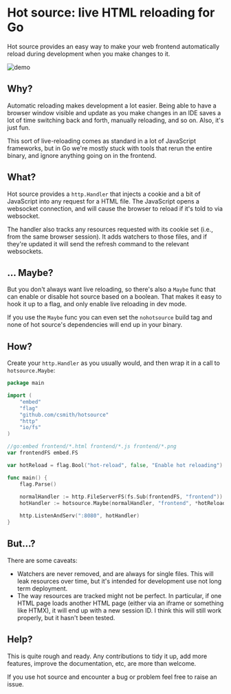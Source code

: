 # Hot source: live HTML reloading for Go

Hot source provides an easy way to make your web frontend automatically reload
during development when you make changes to it.

![demo](demo.avif)

## Why?

Automatic reloading makes development a lot easier. Being able to have a
browser window visible and update as you make changes in an IDE saves a lot
of time switching back and forth, manually reloading, and so on. Also, it's just
fun.

This sort of live-reloading comes as standard in a lot of JavaScript frameworks,
but in Go we're mostly stuck with tools that rerun the entire binary, and
ignore anything going on in the frontend.

## What?

Hot source provides a `http.Handler` that injects a cookie and a bit of JavaScript
into any request for a HTML file. The JavaScript opens a websocket connection,
and will cause the browser to reload if it's told to via websocket.

The handler also tracks any resources requested with its cookie set (i.e., from
the same browser session). It adds watchers to those files, and if they're
updated it will send the refresh command to the relevant websockets.

## … Maybe?

But you don't always want live reloading, so there's also a `Maybe` func that
can enable or disable hot source based on a boolean. That makes it easy to hook
it up to a flag, and only enable live reloading in dev mode.

If you use the `Maybe` func you can even set the `nohotsource` build tag and
none of hot source's dependencies will end up in your binary.

## How?

Create your `http.Handler` as you usually would, and then wrap it in a call to
`hotsource.Maybe`:

```go
package main

import (
	"embed"
	"flag"
	"github.com/csmith/hotsource"
	"http"
	"io/fs"
)

//go:embed frontend/*.html frontend/*.js frontend/*.png
var frontendFS embed.FS

var hotReload = flag.Bool("hot-reload", false, "Enable hot reloading")

func main() {
	flag.Parse()
	
	normalHandler := http.FileServerFS(fs.Sub(frontendFS, "frontend"))
	hotHandler := hotsource.Maybe(normalHandler, "frontend", *hotReload)

	http.ListenAndServ(":8080", hotHandler)
}
```

## But…?

There are some caveats:

- Watchers are never removed, and are always for single files. This will leak
  resources over time, but it's intended for development use not long term
  deployment.
- The way resources are tracked might not be perfect. In particular, if one
  HTML page loads another HTML page (either via an iframe or something like
  HTMX), it will end up with a new session ID. I think this will still work
  properly, but it hasn't been tested.

## Help?

This is quite rough and ready. Any contributions to tidy it up, add more
features, improve the documentation, etc, are more than welcome.

If you use hot source and encounter a bug or problem feel free to raise an
issue.